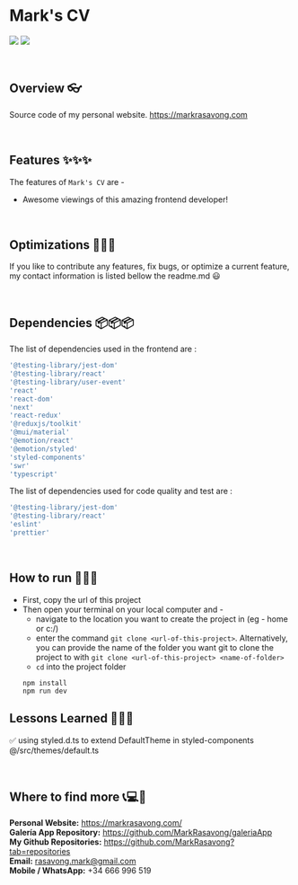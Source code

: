 # Mark's CV

![](https://img.shields.io/badge/Name-MarksCV-brightgreen?style=plastic&labelColor=inactive)
![](https://img.shields.io/badge/Version-v0.0.1-blueviolet?style=plastic&labelColor=inactive)

<br>

## Overview 👓

Source code of my personal website. https://markrasavong.com

<br>

## Features ✨✨✨

The features of `Mark's CV` are -

- Awesome viewings of this amazing frontend developer!

<br>

## Optimizations 🔧🔧🔧

If you like to contribute any features, fix bugs, or optimize a current feature, my contact information is listed bellow the readme.md 😃

<br>

## Dependencies 📦📦📦

The list of dependencies used in the frontend are :

```javascript
'@testing-library/jest-dom'
'@testing-library/react'
'@testing-library/user-event'
'react'
'react-dom'
'next'
'react-redux'
'@reduxjs/toolkit'
'@mui/material'
'@emotion/react'
'@emotion/styled'
'styled-components'
'swr'
'typescript'
```

The list of dependencies used for code quality and test are :

```javascript
'@testing-library/jest-dom'
'@testing-library/react'
'eslint'
'prettier'
```

<br>

## How to run 🚀🚀🚀

- First, copy the url of this project
- Then open your terminal on your local computer and -
  - navigate to the location you want to create the project in (eg - home or c:/)
  - enter the command `git clone <url-of-this-project>`. Alternatively, you can provide the name of the folder you want git to clone the project to with `git clone <url-of-this-project> <name-of-folder>`
  - `cd` into the project folder
  ```
  npm install
  npm run dev
  ```

## Lessons Learned 🏫🏫🏫

✅ using styled.d.ts to extend DefaultTheme in styled-components @/src/themes/default.ts<br>

<br>

## Where to find more 📞💻📧

**Personal Website:** https://markrasavong.com/ <br>
**Galería App Repository:** https://github.com/MarkRasavong/galeriaApp <br>
**My Github Repositories:** https://github.com/MarkRasavong?tab=repositories <br>
**Email:** rasavong.mark@gmail.com <br>
**Mobile / WhatsApp:** +34 666 996 519
